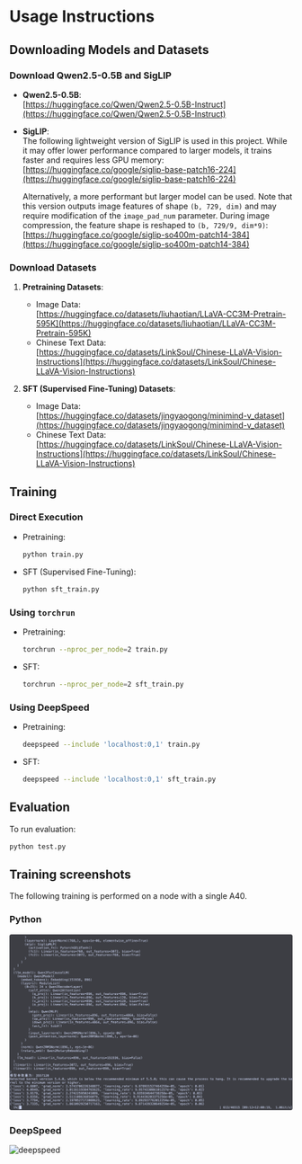 # Usage Instructions

## Downloading Models and Datasets

### Download Qwen2.5-0.5B and SigLIP

- **Qwen2.5-0.5B**:  
  [https://huggingface.co/Qwen/Qwen2.5-0.5B-Instruct](https://huggingface.co/Qwen/Qwen2.5-0.5B-Instruct)

- **SigLIP**:  
  The following lightweight version of SigLIP is used in this project. While it may offer lower performance compared to larger models, it trains faster and requires less GPU memory:  
  [https://huggingface.co/google/siglip-base-patch16-224](https://huggingface.co/google/siglip-base-patch16-224)

  Alternatively, a more performant but larger model can be used. Note that this version outputs image features of shape `(b, 729, dim)` and may require modification of the `image_pad_num` parameter. During image compression, the feature shape is reshaped to `(b, 729/9, dim*9)`:  
  [https://huggingface.co/google/siglip-so400m-patch14-384](https://huggingface.co/google/siglip-so400m-patch14-384)

### Download Datasets

1. **Pretraining Datasets**:
   - Image Data:  
     [https://huggingface.co/datasets/liuhaotian/LLaVA-CC3M-Pretrain-595K](https://huggingface.co/datasets/liuhaotian/LLaVA-CC3M-Pretrain-595K)
   - Chinese Text Data:  
     [https://huggingface.co/datasets/LinkSoul/Chinese-LLaVA-Vision-Instructions](https://huggingface.co/datasets/LinkSoul/Chinese-LLaVA-Vision-Instructions)

2. **SFT (Supervised Fine-Tuning) Datasets**:
   - Image Data:  
     [https://huggingface.co/datasets/jingyaogong/minimind-v_dataset](https://huggingface.co/datasets/jingyaogong/minimind-v_dataset)
   - Chinese Text Data:  
     [https://huggingface.co/datasets/LinkSoul/Chinese-LLaVA-Vision-Instructions](https://huggingface.co/datasets/LinkSoul/Chinese-LLaVA-Vision-Instructions)

## Training

### Direct Execution

- Pretraining:  
  ```bash
  python train.py
  ```

- SFT (Supervised Fine-Tuning):  
  ```bash
  python sft_train.py
  ```

### Using `torchrun`

- Pretraining:  
  ```bash
  torchrun --nproc_per_node=2 train.py
  ```

- SFT:  
  ```bash
  torchrun --nproc_per_node=2 sft_train.py
  ```

### Using DeepSpeed

- Pretraining:  
  ```bash
  deepspeed --include 'localhost:0,1' train.py
  ```

- SFT:  
  ```bash
  deepspeed --include 'localhost:0,1' sft_train.py
  ```

## Evaluation

To run evaluation:
```bash
python test.py
```

## Training screenshots

The following training is performed on a node with a single A40.

### Python

![python](assets/python.png)

### DeepSpeed

![deepspeed](deepspeed.png)
